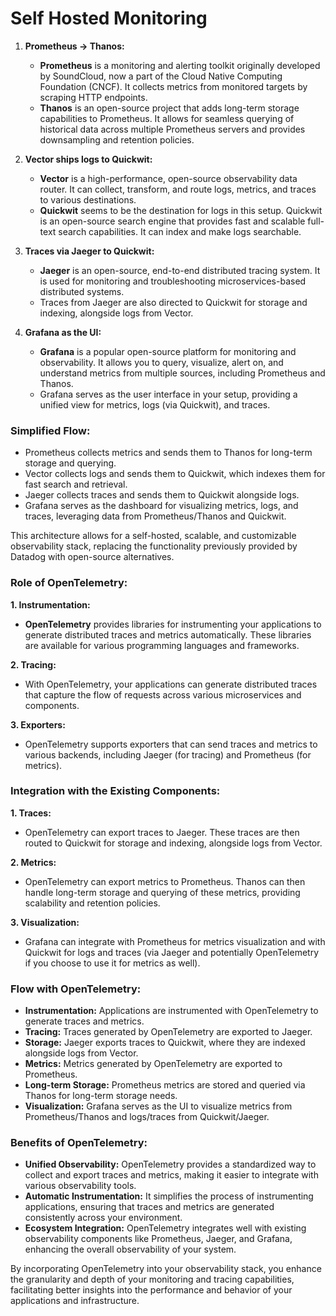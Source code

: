 # Self Hosted Monitoring

1. **Prometheus -> Thanos:**
   - **Prometheus** is a monitoring and alerting toolkit originally developed by SoundCloud, now a part of the Cloud Native Computing Foundation (CNCF). It collects metrics from monitored targets by scraping HTTP endpoints.
   - **Thanos** is an open-source project that adds long-term storage capabilities to Prometheus. It allows for seamless querying of historical data across multiple Prometheus servers and provides downsampling and retention policies.

2. **Vector ships logs to Quickwit:**
   - **Vector** is a high-performance, open-source observability data router. It can collect, transform, and route logs, metrics, and traces to various destinations.
   - **Quickwit** seems to be the destination for logs in this setup. Quickwit is an open-source search engine that provides fast and scalable full-text search capabilities. It can index and make logs searchable.

3. **Traces via Jaeger to Quickwit:**
   - **Jaeger** is an open-source, end-to-end distributed tracing system. It is used for monitoring and troubleshooting microservices-based distributed systems.
   - Traces from Jaeger are also directed to Quickwit for storage and indexing, alongside logs from Vector.

4. **Grafana as the UI:**
   - **Grafana** is a popular open-source platform for monitoring and observability. It allows you to query, visualize, alert on, and understand metrics from multiple sources, including Prometheus and Thanos.
   - Grafana serves as the user interface in your setup, providing a unified view for metrics, logs (via Quickwit), and traces.

### Simplified Flow:
- Prometheus collects metrics and sends them to Thanos for long-term storage and querying.
- Vector collects logs and sends them to Quickwit, which indexes them for fast search and retrieval.
- Jaeger collects traces and sends them to Quickwit alongside logs.
- Grafana serves as the dashboard for visualizing metrics, logs, and traces, leveraging data from Prometheus/Thanos and Quickwit.

This architecture allows for a self-hosted, scalable, and customizable observability stack, replacing the functionality previously provided by Datadog with open-source alternatives.


### Role of OpenTelemetry:

**1. Instrumentation:**
   - **OpenTelemetry** provides libraries for instrumenting your applications to generate distributed traces and metrics automatically. These libraries are available for various programming languages and frameworks.

**2. Tracing:**
   - With OpenTelemetry, your applications can generate distributed traces that capture the flow of requests across various microservices and components.

**3. Exporters:**
   - OpenTelemetry supports exporters that can send traces and metrics to various backends, including Jaeger (for tracing) and Prometheus (for metrics).

### Integration with the Existing Components:

**1. Traces:**
   - OpenTelemetry can export traces to Jaeger. These traces are then routed to Quickwit for storage and indexing, alongside logs from Vector.

**2. Metrics:**
   - OpenTelemetry can export metrics to Prometheus. Thanos can then handle long-term storage and querying of these metrics, providing scalability and retention policies.

**3. Visualization:**
   - Grafana can integrate with Prometheus for metrics visualization and with Quickwit for logs and traces (via Jaeger and potentially OpenTelemetry if you choose to use it for metrics as well).

### Flow with OpenTelemetry:

- **Instrumentation:** Applications are instrumented with OpenTelemetry to generate traces and metrics.
- **Tracing:** Traces generated by OpenTelemetry are exported to Jaeger.
- **Storage:** Jaeger exports traces to Quickwit, where they are indexed alongside logs from Vector.
- **Metrics:** Metrics generated by OpenTelemetry are exported to Prometheus.
- **Long-term Storage:** Prometheus metrics are stored and queried via Thanos for long-term storage needs.
- **Visualization:** Grafana serves as the UI to visualize metrics from Prometheus/Thanos and logs/traces from Quickwit/Jaeger.

### Benefits of OpenTelemetry:

- **Unified Observability:** OpenTelemetry provides a standardized way to collect and export traces and metrics, making it easier to integrate with various observability tools.
- **Automatic Instrumentation:** It simplifies the process of instrumenting applications, ensuring that traces and metrics are generated consistently across your environment.
- **Ecosystem Integration:** OpenTelemetry integrates well with existing observability components like Prometheus, Jaeger, and Grafana, enhancing the overall observability of your system.

By incorporating OpenTelemetry into your observability stack, you enhance the granularity and depth of your monitoring and tracing capabilities, facilitating better insights into the performance and behavior of your applications and infrastructure.